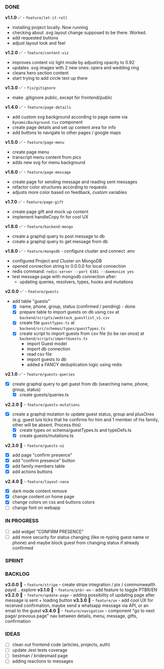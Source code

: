 ### DONE
**v1.1.0** ✅ - `feature/let-it-roll`
- installing project locally. Now running
- checking about .svg layout change supposed to be there. Worked.
- add requested buttons
- adjust layout look and feel

**v1.2.0** ✅ - `feature/content-viz`
- improves content viz light mode by adjusting opacity to 0.92
- updates .svg images with 2 new ones: opera and wedding ring
- cleans hero section content
- start trying to add circle text up there

**v1.3.0** ✅ - `fix/gitignore`
- make .gitignore public, except for frontend/public

**v1.4.0** ✅ - `feature/page-details`
- add custom svg background according to page name via `DynamicBackground.tsx` component
- create page details and set up content area for info
- add buttons to navigate to other pages / google maps

**v1.5.0** ✅ - `feature/page-menu`
- create page menu
- transcript menu content from pics
- adds new svg for menu background

**v1.6.0** ✅ - `feature/page-message`
- create page for sending message and reading sent messages
- refactor color structures according to requests
- adjusts more color based on feedback, custom variables

**v1.7.0** ✅ - `feature/page-gift`
- create page gift and mock up content
- implement handleCopy fn for cool UX

**v1.8.0** ✅ - `feature/backend-mongo`
- create a graphql query to post message to db
- create a graphql query to get message from db

**v1.8.0** ✅ - `feature/mongodb` - configure cluster and connect .env 
- configured Project and Cluster on MongoDB
- opened connection string to 0.0.0.0 for local connection
- redis command: `redis-server --port 6381 --daemonize yes`
- test message page with mongodb connection after:
    - updating queries, resolvers, types, hooks and mutations

**v2.0.0** ✅ - `feature/guests`
- add table "guests"
    - [x] name, phone, group, status (confirmed / pending) - done.
    - [x] prepare table to import guests on db using csv at `backend/scripts/wedstack_guestlist_v1.csv`
    - [x] create file `guestTypes.ts` at `backend/src/schemas/types/guestTypes.ts`
    - [x] create script to import guests from csv file (to be ran once) at `backend/scripts/importGuests.ts`
        - import Guest model
        - import db connection
        - read csv file
        - import guests to db
        - added a FANCY deduplication logic using redis

**v2.1.0** ✅ - `feature/guests-queries`
- [x] create graphql query to get guest from db (searching name, phone, group, status)
    - [x] create guests/queries.ts

**v2.2.0** 🔸 - `feature/guests-mutations`
- [x] create a graphql mutation to update guest status, group and plusOnes (e.g. guest luis ticks that he confirms for him and 1 member of his family, other will be absent. Process this)
    - [x] create types on schema/guestTypes.ts and typeDefs.ts
    - [x] create guests/mutations.ts

**v2.3.0** 🔸 - `feature/guests-ui`
- [x] add page "confirm presence"
- [x] add "confirm presence" button
- [x] add family members table
- [x] add actions buttons

**v2.4.0** 🔸 - `feature/layout-nana`
- [x] dark mode content remove
- [x] change content on home page
- [x] change colors on css and buttons colors
- [ ] change font on webapp

### IN PROGRESS

- [ ] add widget "CONFIRM PRESENCE"
- [ ] add more security for status changing (like re-typing guest name or phone) and maybe block guest from changing status if already confirmed

### SPRINT

### BACKLOG
**v3.0.0** 🔸 - `feature/stripe` - create stripe integration / pix / commonwealth payid .. explore
**v3.1.0** 🔸 - `feature/ptbr-en` - add feature to toggle PTBR/EN
**v3.2.0** 🔸 - `feature/update-page` - adding possibility of updating page after message is sent + loading button
**v3.3.0** 🔸 - `feature/ux` - add cool UX for received confirmation, maybe send a whatsapp message via API, or an email to the guest
**v3.4.0** 🔸 - `feature/navigation` - component "go to next page/ previous page" nav between details, menu, message, gifts, confirmation

### IDEAS
- [ ] clean out frontend code (articles, projects, auth)
- [ ] update Jest tests coverage
- [ ] bestman / bridesmaid page
- [ ] adding reactions to messages
